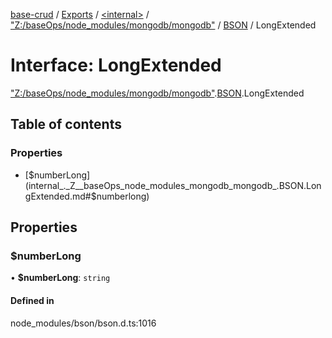 [base-crud](../README.md) / [Exports](../modules.md) / [\<internal\>](../modules/internal_.md) / ["Z:/baseOps/node\_modules/mongodb/mongodb"](../modules/internal_._Z__baseOps_node_modules_mongodb_mongodb_.md) / [BSON](../modules/internal_._Z__baseOps_node_modules_mongodb_mongodb_.BSON.md) / LongExtended

# Interface: LongExtended

["Z:/baseOps/node\_modules/mongodb/mongodb"](../modules/internal_._Z__baseOps_node_modules_mongodb_mongodb_.md).[BSON](../modules/internal_._Z__baseOps_node_modules_mongodb_mongodb_.BSON.md).LongExtended

## Table of contents

### Properties

- [$numberLong](internal_._Z__baseOps_node_modules_mongodb_mongodb_.BSON.LongExtended.md#$numberlong)

## Properties

### $numberLong

• **$numberLong**: `string`

#### Defined in

node_modules/bson/bson.d.ts:1016

